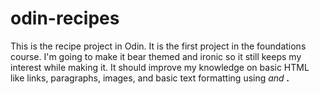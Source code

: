 # odin-recipes

This is the recipe project in Odin. It is the first project in the foundations course. I'm going to make it bear themed and ironic so it still keeps my interest while making it. It should improve my knowledge on basic HTML like links, paragraphs, images, and basic text formatting using <em> and <strong>.

